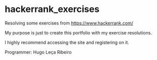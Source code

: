 # hackerrank_exercises
Resolving some exercises from https://www.hackerrank.com/

My purpose is just to create this portfolio with my exercise resolutions.

I highly recommend accessing the site and registering on it.

Programmer: Hugo Leça Ribeiro